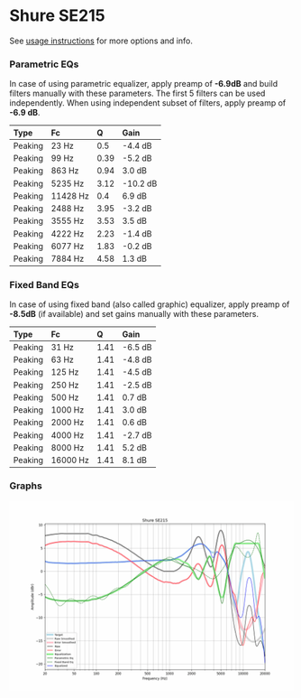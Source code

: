 # Shure SE215
See [usage instructions](https://github.com/jaakkopasanen/AutoEq#usage) for more options and info.

### Parametric EQs
In case of using parametric equalizer, apply preamp of **-6.9dB** and build filters manually
with these parameters. The first 5 filters can be used independently.
When using independent subset of filters, apply preamp of **-6.9 dB**.

| Type    | Fc       |    Q | Gain     |
|:--------|:---------|:-----|:---------|
| Peaking | 23 Hz    | 0.5  | -4.4 dB  |
| Peaking | 99 Hz    | 0.39 | -5.2 dB  |
| Peaking | 863 Hz   | 0.94 | 3.0 dB   |
| Peaking | 5235 Hz  | 3.12 | -10.2 dB |
| Peaking | 11428 Hz | 0.4  | 6.9 dB   |
| Peaking | 2488 Hz  | 3.95 | -3.2 dB  |
| Peaking | 3555 Hz  | 3.53 | 3.5 dB   |
| Peaking | 4222 Hz  | 2.23 | -1.4 dB  |
| Peaking | 6077 Hz  | 1.83 | -0.2 dB  |
| Peaking | 7884 Hz  | 4.58 | 1.3 dB   |

### Fixed Band EQs
In case of using fixed band (also called graphic) equalizer, apply preamp of **-8.5dB**
(if available) and set gains manually with these parameters.

| Type    | Fc       |    Q | Gain    |
|:--------|:---------|:-----|:--------|
| Peaking | 31 Hz    | 1.41 | -6.5 dB |
| Peaking | 63 Hz    | 1.41 | -4.8 dB |
| Peaking | 125 Hz   | 1.41 | -4.5 dB |
| Peaking | 250 Hz   | 1.41 | -2.5 dB |
| Peaking | 500 Hz   | 1.41 | 0.7 dB  |
| Peaking | 1000 Hz  | 1.41 | 3.0 dB  |
| Peaking | 2000 Hz  | 1.41 | 0.6 dB  |
| Peaking | 4000 Hz  | 1.41 | -2.7 dB |
| Peaking | 8000 Hz  | 1.41 | 5.2 dB  |
| Peaking | 16000 Hz | 1.41 | 8.1 dB  |

### Graphs
![](./Shure%20SE215.png)